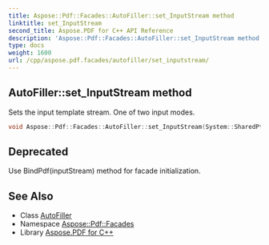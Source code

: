 ```yaml
---
title: Aspose::Pdf::Facades::AutoFiller::set_InputStream method
linktitle: set_InputStream
second_title: Aspose.PDF for C++ API Reference
description: 'Aspose::Pdf::Facades::AutoFiller::set_InputStream method. Sets the input template stream. One of two input modes in C++.'
type: docs
weight: 1600
url: /cpp/aspose.pdf.facades/autofiller/set_inputstream/
---
```

## AutoFiller::set_InputStream method


Sets the input template stream. One of two input modes.

```cpp
void Aspose::Pdf::Facades::AutoFiller::set_InputStream(System::SharedPtr<System::IO::Stream> value)
```


## Deprecated
Use BindPdf(inputStream) method for facade initialization. 

## See Also

* Class [AutoFiller](../)
* Namespace [Aspose::Pdf::Facades](../../)
* Library [Aspose.PDF for C++](../../../)
